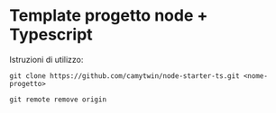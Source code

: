 # Template progetto node + Typescript

Istruzioni di utilizzo:

```
git clone https://github.com/camytwin/node-starter-ts.git <nome-progetto>
```

```
git remote remove origin
```